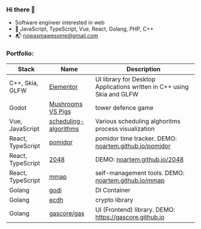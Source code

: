 ### Hi there 👋

- Software engineer interested in web
- :construction_worker: JavaScript, TypeScript, Vue, React, Golang, PHP, C++
- :mailbox_with_mail: <nowasmawesome@gmail.com>

### Portfolio:

| Stack | Name | Description |
|-------|------|-------------|
| C++, Skia, GLFW   | [Elementor](https://github.com/noartem/elementor) | UI library for Desktop Applications written in C++ using Skia and GLFW |
| Godot | [Mushrooms VS Pigs](https://github.com/noartem/mushroomsvspigs) | tower defence game |
| Vue, JavaScript | [scheduling-algorithms](https://github.com/noartem/scheduling-algorithms) | Various scheduling alghoritms process visualization |
| React, TypeScript |  [pomidor](https://github.com/noartem/pomidor) | pomidor time tracker. DEMO: [noartem.github.io/pomidor](https://noartem.github.io/pomidor) |
| React, TypeScript | [2048](https://github.com/noartem/2048) | DEMO: [noartem.github.io/2048](https://noartem.github.io/2048) |
| React, TypeScript |  [mmap](https://github.com/noartem/mmap) | self-management tools. DEMO: [noartem.github.io/mmap](https://noartem.github.io/mmap) |
| Golang | [godi](https://github.com/noartem/godi) | DI Container |
| Golang | [ecdh](https://github.com/noartem/ecdh) | crypto library |
| Golang | [gascore/gas](https://github.com/gascore/gas) | UI (Frontend) library. DEMO: https://gascore.github.io |

